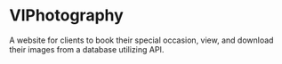 # VIPhotography
A website for clients to book their special occasion, view, and download their images from a database utilizing API.
